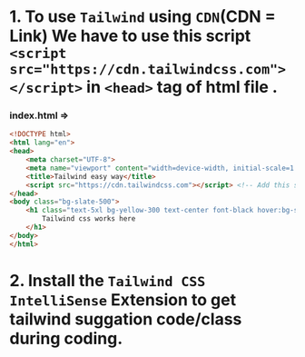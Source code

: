 # 1. To use `Tailwind` using `CDN`(CDN = Link) We have to use this script `<script src="https://cdn.tailwindcss.com"></script>` in `<head>` tag of html file .

### index.html =>

```html
<!DOCTYPE html>
<html lang="en">
<head>
    <meta charset="UTF-8">
    <meta name="viewport" content="width=device-width, initial-scale=1.0">
    <title>Tailwind easy way</title>
    <script src="https://cdn.tailwindcss.com"></script> <!-- Add this script to use Tailwind CSS directly in a simple HTML file -->
</head>
<body class="bg-slate-500">
    <h1 class="text-5xl bg-yellow-300 text-center font-black hover:bg-slate-900 hover:text-white py-5 ">
        Tailwind css works here
    </h1>
</body>
</html>
```

# 2. Install the `Tailwind CSS IntelliSense` Extension to get tailwind suggation code/class during coding.